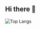 ## Hi there 👋

 ![Top Langs](https://readme-rayhankimis-projects.vercel.app/api/top-langs/?username=rayhankimi&theme=tokyonight)
